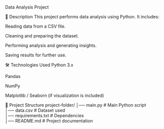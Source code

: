 Data Analysis Project

📌 Description
This project performs data analysis using Python.
It includes:

Reading data from a CSV file.

Cleaning and preparing the dataset.

Performing analysis and generating insights.

Saving results for further use.

🛠 Technologies Used
Python 3.x

Pandas

NumPy

Matplotlib / Seaborn (if visualization is included)

📂 Project Structure
project-folder/
│── main.py            # Main Python script  
│── data.csv           # Dataset used  
│── requirements.txt   # Dependencies  
│── README.md          # Project documentation  










